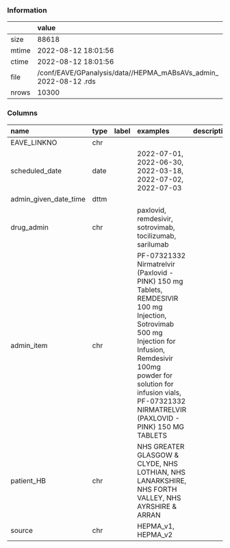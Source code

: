 
### Information



|       | value                                                            |
|:------|:-----------------------------------------------------------------|
| size  | 88618                                                            |
| mtime | 2022-08-12 18:01:56                                              |
| ctime | 2022-08-12 18:01:56                                              |
| file  | /conf/EAVE/GPanalysis/data//HEPMA_mABsAVs_admin_ 2022-08-12 .rds |
| nrows | 10300                                                            |

### Columns

| name                  | type   | label   | examples                                                                                                                                                                                                                                             | description   |
|:----------------------|:-------|:--------|:-----------------------------------------------------------------------------------------------------------------------------------------------------------------------------------------------------------------------------------------------------|:--------------|
| EAVE_LINKNO           | chr    |         |                                                                                                                                                                                                                                                      |               |
| scheduled_date        | date   |         | 2022-07-01, 2022-06-30, 2022-03-18, 2022-07-02, 2022-07-03                                                                                                                                                                                           |               |
| admin_given_date_time | dttm   |         |                                                                                                                                                                                                                                                      |               |
| drug_admin            | chr    |         | paxlovid, remdesivir, sotrovimab, tocilizumab, sarilumab                                                                                                                                                                                             |               |
| admin_item            | chr    |         | PF-07321332 Nirmatrelvir (Paxlovid - PINK) 150 mg Tablets, REMDESIVIR 100 mg Injection, Sotrovimab 500 mg Injection for Infusion, Remdesivir 100mg powder for solution for infusion vials, PF-07321332 NIRMATRELVIR (PAXLOVID - PINK) 150 MG TABLETS |               |
| patient_HB            | chr    |         | NHS GREATER GLASGOW & CLYDE, NHS LOTHIAN, NHS LANARKSHIRE, NHS FORTH VALLEY, NHS AYRSHIRE & ARRAN                                                                                                                                                    |               |
| source                | chr    |         | HEPMA_v1, HEPMA_v2                                                                                                                                                                                                                                   |               |
        